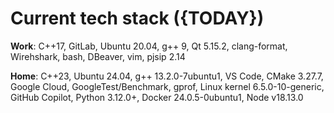 # Current tech stack ({TODAY})

__Work__: C++17, GitLab, Ubuntu 20.04, g++ 9, Qt 5.15.2, clang-format, Wirehshark, bash, DBeaver, vim, pjsip 2.14

__Home__: C++23, Ubuntu 24.04, g++ 13.2.0-7ubuntu1, VS Code, CMake 3.27.7, Google Cloud, GoogleTest/Benchmark, gprof, Linux kernel 6.5.0-10-generic, GitHub Copilot, Python 3.12.0+, Docker 24.0.5-0ubuntu1, Node v18.13.0


